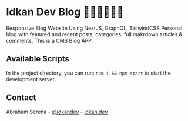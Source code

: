 # Idkan Dev Blog 👨🏻‍💻✍🏻📝
Responsive Blog Website Using NextJS, GraphQL, TailwindCSS
Personal blog with featured and recent posts, categories, full makrdown articles & comments.
This is a CMS Blog APP.

<!-- CONTACT -->
## Available Scripts
In the project directory, you can run: ```npm i && npm start``` to start the development server.

<!-- CONTACT -->
## Contact
Abraham Serena - [@idkandev](https://twitter.com/idkandev) -  [idkan.dev](https://idkan.dev/)